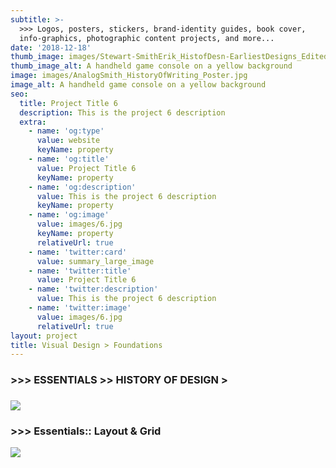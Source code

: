 ```yaml
---
subtitle: >-
  >>> Logos, posters, stickers, brand-identity guides, book cover,
  info-graphics, photographic content projects, and more...
date: '2018-12-18'
thumb_image: images/Stewart-SmithErik_HistofDesn-EarliestDesigns_Edited-Ps.jpg
thumb_image_alt: A handheld game console on a yellow background
image: images/AnalogSmith_HistoryOfWriting_Poster.jpg
image_alt: A handheld game console on a yellow background
seo:
  title: Project Title 6
  description: This is the project 6 description
  extra:
    - name: 'og:type'
      value: website
      keyName: property
    - name: 'og:title'
      value: Project Title 6
      keyName: property
    - name: 'og:description'
      value: This is the project 6 description
      keyName: property
    - name: 'og:image'
      value: images/6.jpg
      keyName: property
      relativeUrl: true
    - name: 'twitter:card'
      value: summary_large_image
    - name: 'twitter:title'
      value: Project Title 6
    - name: 'twitter:description'
      value: This is the project 6 description
    - name: 'twitter:image'
      value: images/6.jpg
      relativeUrl: true
layout: project
title: Visual Design > Foundations
---
```

### **>>> ESSENTIALS >> HISTORY OF DESIGN >**

### ![](/images/pink-sloth.png)

### **>>> Essentials:: Layout & Grid**

![](/images/Stewart-SmithErik_P4-layoutCompV5a\_800x800.jpg)
